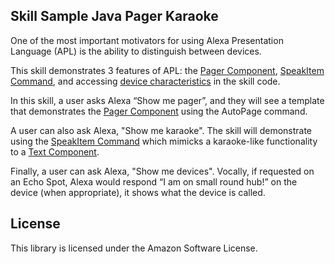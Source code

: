 ## Skill Sample Java Pager Karaoke

One of the most important motivators for using Alexa Presentation Language (APL) is the ability to distinguish between devices.

This skill demonstrates 3 features of APL: the [Pager Component](https://developer.amazon.com/docs/alexa-presentation-language/apl-pager.html), [SpeakItem Command](https://developer.amazon.com/docs/alexa-presentation-language/apl-standard-commands.html#speakitem-command), and accessing [device characteristics](https://developer.amazon.com/docs/alexa-presentation-language/apl-viewport-characteristics.html) in the skill code.

In this skill, a user asks Alexa “Show me pager”, and they will see a template that demonstrates the [Pager Component](https://developer.amazon.com/docs/alexa-presentation-language/apl-pager.html) using the AutoPage command.

A user can also ask Alexa, "Show me karaoke". The skill will demonstrate using the [SpeakItem Command](https://developer.amazon.com/docs/alexa-presentation-language/apl-standard-commands.html#speakitem-command) which mimicks a karaoke-like functionality to a [Text Component](https://developer.amazon.com/docs/alexa-presentation-language/apl-text.html).

Finally, a user can ask Alexa, "Show me devices". Vocally, if requested on an Echo Spot, Alexa would respond “I am on small round hub!” on the device (when appropriate), it shows what the device is called.

## License

This library is licensed under the Amazon Software License.
